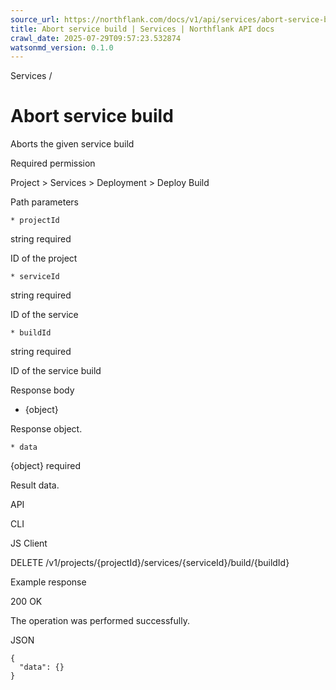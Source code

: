 ```yaml
---
source_url: https://northflank.com/docs/v1/api/services/abort-service-build
title: Abort service build | Services | Northflank API docs
crawl_date: 2025-07-29T09:57:23.532874
watsonmd_version: 0.1.0
---
```


Services / 

# Abort service build

Aborts the given service build

Required permission

Project > Services > Deployment > Deploy Build

Path parameters

    * projectId

string required

ID of the project

    * serviceId

string required

ID of the service

    * buildId

string required

ID of the service build




Response body

  * {object}

Response object.

    * data

{object} required

Result data.




API

CLI

JS Client

DELETE /v1/projects/{projectId}/services/{serviceId}/build/{buildId}

Example response

200 OK

The operation was performed successfully.

JSON
    
    
    {
      "data": {}
    }
